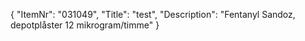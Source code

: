 {
  "ItemNr": "031049",
  "Title": "test",
  "Description": "Fentanyl Sandoz, depotplåster 12 mikrogram/timme"
}